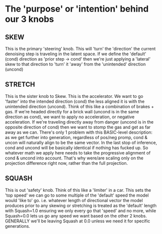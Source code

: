 # The 'purpose' or 'intention' behind our 3 knobs

## SKEW
This is the primary 'steering' knob. This will 'turn' the 'direction' the current denoising step is traveling in the latent space. If we define the 'default' (cond) direction as 'prior step -> cond' then we're just applying a 'lateral' skew to that direction to 'turn' it 'away' from the 'unintended' direction (uncond)

## STRETCH
This is the sister knob to Skew. This is the accelerator. We want to go 'faster' into the intended direction (cond) the less aligned it is with the unintended direction (uncond). Think of this like a combination of brakes + gas. If we're headed directly for a brick wall (uncond is in the same direction as cond), we want to apply no acceleration, or negative acceleration. If we're traveling directly away from danger (uncond is in the opposite direction of cond) then we want to stomp the gas and get as far away as we can. There's only 1 problem with this BASIC-level description: as we get further into generation, regardless of pos/neg promp, cond & uncon will naturally align to be the same vector. In the last stop of inference, cond and uncond will be basically identical if nothing has fucked up. So whatever math we apply here needs to take the progressive alignment of cond & uncond into account. That's why were/are scaling only on the projection difference right now, rather than the full projection.

## SQUASH
This is out 'safety' knob. Think of this like a 'limiter' in a car. This sets the 'top speed' we can go to some multiple of the 'default' speed the model would 'like to' go. i.e. whatever length of directional vector the model produces prior to any skewing or stretching is treated as the 'default' length with Squash=1.0 ensuring we only every go that 'speed' and no more, while Squash=0.0 lets us go any speed we want based on the other 2 knobs. GENERALLY we'll be leaving Squash at 0.0 unless we need it for specific generations.